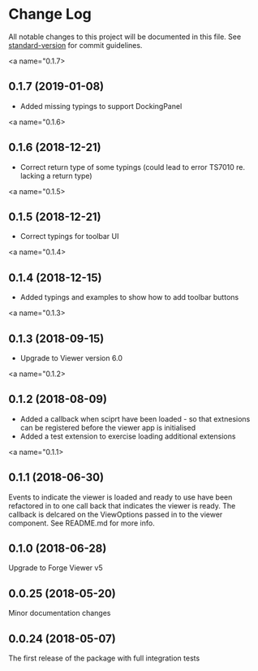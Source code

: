 # Change Log

All notable changes to this project will be documented in this file. See [standard-version](https://github.com/conventional-changelog/standard-version) for commit guidelines.

<a name="0.1.7></a>
## 0.1.7 (2019-01-08)

- Added missing typings to support DockingPanel

<a name="0.1.6></a>
## 0.1.6 (2018-12-21)

- Correct return type of some typings (could lead to error TS7010 re. lacking a return type)

<a name="0.1.5></a>
## 0.1.5 (2018-12-21)

- Correct typings for toolbar UI

<a name="0.1.4></a>
## 0.1.4 (2018-12-15)

- Added typings and examples to show how to add toolbar buttons

<a name="0.1.3></a>
## 0.1.3 (2018-09-15)

- Upgrade to Viewer version 6.0

<a name="0.1.2></a>
## 0.1.2 (2018-08-09)

- Added a callback when sciprt have been loaded - so that extnesions can be registered before the
  viewer app is initialised
- Added a test extension to exercise loading additional extensions

<a name="0.1.1></a>
## 0.1.1 (2018-06-30)

Events to indicate the viewer is loaded and ready to use have been refactored in to one
call back that indicates the viewer is ready. The callback is delcared on the ViewOptions
passed in to the viewer component. See README.md for more info.

<a name="0.1.0"></a>
## 0.1.0 (2018-06-28)

Upgrade to Forge Viewer v5

<a name="0.0.25"></a>
## 0.0.25 (2018-05-20)

Minor documentation changes

<a name="0.0.24"></a>
## 0.0.24 (2018-05-07)

The first release of the package with full integration tests
